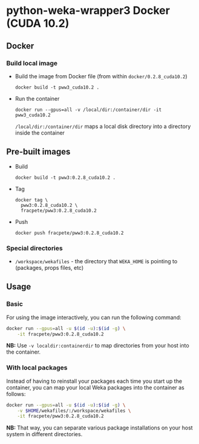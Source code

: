 # python-weka-wrapper3 Docker (CUDA 10.2)

## Docker

### Build local image

* Build the image from Docker file (from within `docker/0.2.8_cuda10.2`)

  ```commandline
  docker build -t pww3_cuda10.2 .
  ```
  
* Run the container

  ```commandline
  docker run --gpus=all -v /local/dir:/container/dir -it pww3_cuda10.2
  ```
  `/local/dir:/container/dir` maps a local disk directory into a directory inside the container

## Pre-built images

* Build

  ```commandline
  docker build -t pww3:0.2.8_cuda10.2 .
  ```
  
* Tag

  ```commandline
  docker tag \
    pww3:0.2.8_cuda10.2 \
    fracpete/pww3:0.2.8_cuda10.2
  ```
  
* Push

  ```commandline
  docker push fracpete/pww3:0.2.8_cuda10.2
  ```

### Special directories

* `/workspace/wekafiles` - the directory that `WEKA_HOME` is pointing to (packages, props files, etc) 


## Usage

### Basic

For using the image interactively, you can run the following command: 

```bash
docker run --gpus=all -u $(id -u):$(id -g) \
    -it fracpete/pww3:0.2.8_cuda10.2
```

**NB:** Use `-v localdir:containerdir` to map directories from your host into the container.

### With local packages

Instead of having to reinstall your packages each time you start up the container, 
you can map your local Weka packages into the container as follows: 

```bash
docker run --gpus=all -u $(id -u):$(id -g) \
    -v $HOME/wekafiles/:/workspace/wekafiles \
    -it fracpete/pww3:0.2.8_cuda10.2
```

**NB:** That way, you can separate various package installations on your host system
in different directories.
